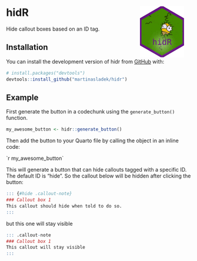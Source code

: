 
<!-- README.md is generated from README.Rmd. Please edit that file -->

# hidR <a href='https://github.com/martinasladek/hidr'><img src='inst/hex/hex-hidR.png' align="right" hspace="20"  height="139" /></a>

<!-- badges: start -->
<!-- badges: end -->

Hide callout boxes based on an ID tag.

## Installation

You can install the development version of hidr from
[GitHub](https://github.com/) with:

``` r
# install.packages("devtools")
devtools::install_github("martinasladek/hidr")
```

## Example

First generate the button in a codechunk using the `generate_button()`
function.

``` r
my_awesome_button <- hidr::generate_button()
```

Then add the button to your Quarto file by calling the object in an
inline code:

\`r my_awesome_button\`

This will generate a button that can hide callouts tagged with a
specific ID. The default ID is “hide”. So the callout below will be
hidden after clicking the button:

``` r
::: {#hide .callout-note} 
### Callout box 1
This callout should hide when told to do so.
:::
```

but this one will stay visible

``` r
::: .callout-note
### Callout box 1
This callout will stay visible
:::
```
